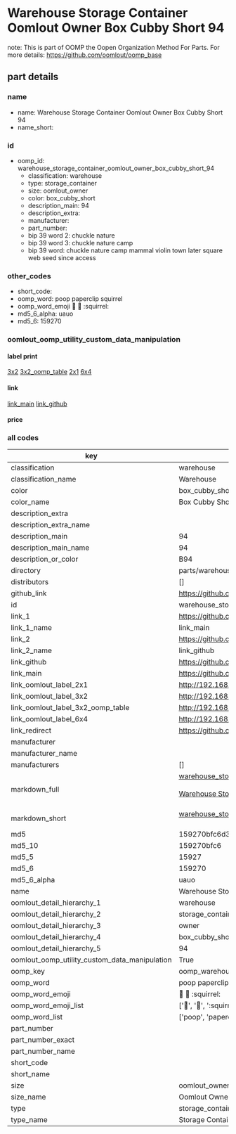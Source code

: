 # Warehouse Storage Container Oomlout Owner Box Cubby Short 94  

note: This is part of OOMP the Oopen Organization Method For Parts. For more details: https://github.com/oomlout/oomp_base

##  part details
  







### name
* name: Warehouse Storage Container Oomlout Owner Box Cubby Short 94
* name_short: 
### id
* oomp_id: warehouse_storage_container_oomlout_owner_box_cubby_short_94
  * classification: warehouse
  * type: storage_container
  * size: oomlout_owner
  * color: box_cubby_short
  * description_main: 94
  * description_extra: 
  * manufacturer: 
  * part_number: 
  * bip 39 word 2: chuckle nature
  * bip 39 word 3: chuckle nature camp
  * bip 39 word: chuckle nature camp mammal violin town later square web seed since access

### other_codes
* short_code: 
* oomp_word: poop paperclip squirrel
* oomp_word_emoji :poop: :paperclip: :squirrel:
* md5_6_alpha: uauo
* md5_6: 159270






### oomlout_oomp_utility_custom_data_manipulation
#### label print
[3x2](http://192.168.1.245:1112/?label=oomp%20uauo)
[3x2_oomp_table](http://192.168.1.108:1112/?label=oomp%20uauo)
[2x1](http://192.168.1.242:1112/?label=oomp%20uauo)
[6x4](http://192.168.1.55:1112/?label=oomp%20uauo)    

#### link

[link_main](https://github.com/oomlout/oomlout_oomp_version_1_messy/tree/main/parts/warehouse_storage_container_oomlout_owner_box_cubby_short_94) [link_github](https://github.com/oomlout/oomlout_oomp_version_1_messy/tree/main/parts/warehouse_storage_container_oomlout_owner_box_cubby_short_94)                             

#### price







### all codes 
| key | value |  
| --- | --- |  
| classification | warehouse |  
| classification_name | Warehouse |  
| color | box_cubby_short |  
| color_name | Box Cubby Short |  
| description_extra |  |  
| description_extra_name |  |  
| description_main | 94 |  
| description_main_name | 94 |  
| description_or_color | B94 |  
| directory | parts/warehouse_storage_container_oomlout_owner_box_cubby_short_94 |  
| distributors | [] |  
| github_link | https://github.com/oomlout/oomlout_oomp_part_src/tree/main/parts/warehouse_storage_container_oomlout_owner_box_cubby_short_94 |  
| id | warehouse_storage_container_oomlout_owner_box_cubby_short_94 |  
| link_1 | https://github.com/oomlout/oomlout_oomp_version_1_messy/tree/main/parts/warehouse_storage_container_oomlout_owner_box_cubby_short_94 |  
| link_1_name | link_main |  
| link_2 | https://github.com/oomlout/oomlout_oomp_version_1_messy/tree/main/parts/warehouse_storage_container_oomlout_owner_box_cubby_short_94 |  
| link_2_name | link_github |  
| link_github | https://github.com/oomlout/oomlout_oomp_version_1_messy/tree/main/parts/warehouse_storage_container_oomlout_owner_box_cubby_short_94 |  
| link_main | https://github.com/oomlout/oomlout_oomp_version_1_messy/tree/main/parts/warehouse_storage_container_oomlout_owner_box_cubby_short_94 |  
| link_oomlout_label_2x1 | http://192.168.1.242:1112/?label=oomp%20uauo |  
| link_oomlout_label_3x2 | http://192.168.1.245:1112/?label=oomp%20uauo |  
| link_oomlout_label_3x2_oomp_table | http://192.168.1.108:1112/?label=oomp%20uauo |  
| link_oomlout_label_6x4 | http://192.168.1.55:1112/?label=oomp%20uauo |  
| link_redirect | https://github.com/oomlout/oomlout_oomp_version_1_messy/tree/main/parts/warehouse_storage_container_oomlout_owner_box_cubby_short_94 |  
| manufacturer |  |  
| manufacturer_name |  |  
| manufacturers | [] |  
| markdown_full | [warehouse_storage_container_oomlout_owner_box_cubby_short_94](none)<br>[](none)<br>[Warehouse Storage Container Oomlout Owner Box Cubby Short 94](none)<br><br> |  
| markdown_short | [warehouse_storage_container_oomlout_owner_box_cubby_short_94](none)<br><br> |  
| md5 | 159270bfc6d36fab997a286a41a4d944 |  
| md5_10 | 159270bfc6 |  
| md5_5 | 15927 |  
| md5_6 | 159270 |  
| md5_6_alpha | uauo |  
| name | Warehouse Storage Container Oomlout Owner Box Cubby Short 94 |  
| oomlout_detail_hierarchy_1 | warehouse |  
| oomlout_detail_hierarchy_2 | storage_container |  
| oomlout_detail_hierarchy_3 | owner |  
| oomlout_detail_hierarchy_4 | box_cubby_short |  
| oomlout_detail_hierarchy_5 | 94 |  
| oomlout_oomp_utility_custom_data_manipulation | True |  
| oomp_key | oomp_warehouse_storage_container_oomlout_owner_box_cubby_short_94 |  
| oomp_word | poop paperclip squirrel |  
| oomp_word_emoji | :poop: :paperclip: :squirrel: |  
| oomp_word_emoji_list | [':poop:', ':paperclip:', ':squirrel:'] |  
| oomp_word_list | ['poop', 'paperclip', 'squirrel'] |  
| part_number |  |  
| part_number_exact |  |  
| part_number_name |  |  
| short_code |  |  
| short_name |  |  
| size | oomlout_owner |  
| size_name | Oomlout Owner |  
| type | storage_container |  
| type_name | Storage Container |  

